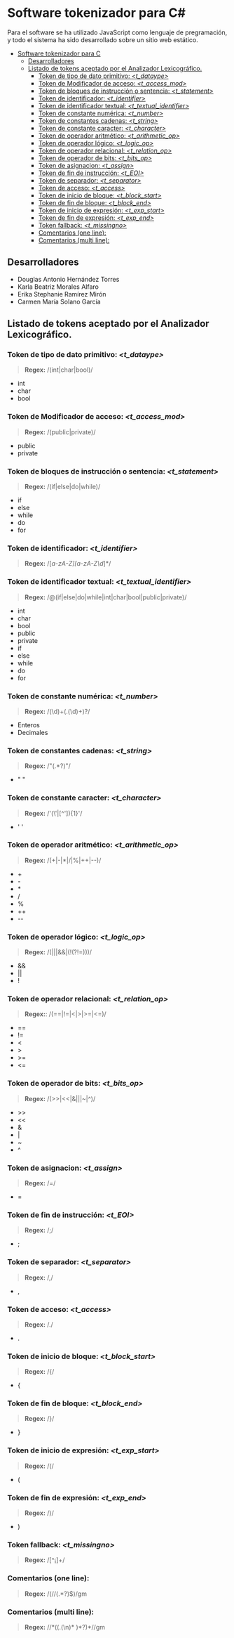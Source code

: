 # Software tokenizador para C#

Para el software se ha utilizado JavaScript como lenguaje de pregramación, y todo el sistema ha sido desarrollado sobre un sitio web estático. 

- [Software tokenizador para C](#software-tokenizador-para-c)
  - [Desarrolladores](#desarrolladores)
  - [Listado de tokens aceptado por el Analizador Lexicográfico.](#listado-de-tokens-aceptado-por-el-analizador-lexicográfico)
    - [Token de tipo de dato primitivo: *<t_dataype>*](#token-de-tipo-de-dato-primitivo-t_dataype)
    - [Token de Modificador de acceso: *<t_access_mod>*](#token-de-modificador-de-acceso-t_access_mod)
    - [Token de bloques de instrucción o sentencia: *<t_statement>*](#token-de-bloques-de-instrucción-o-sentencia-t_statement)
    - [Token de identificador: *<t_identifier>*](#token-de-identificador-t_identifier)
    - [Token de identificador textual: *<t_textual_identifier>*](#token-de-identificador-textual-t_textual_identifier)
    - [Token de constante numérica: *<t_number>*](#token-de-constante-numérica-t_number)
    - [Token de constantes cadenas: *<t_string>*](#token-de-constantes-cadenas-t_string)
    - [Token de constante caracter: *<t_character>*](#token-de-constante-caracter-t_character)
    - [Token de operador aritmético: *<t_arithmetic_op>*](#token-de-operador-aritmético-t_arithmetic_op)
    - [Token de operador lógico: *<t_logic_op>*](#token-de-operador-lógico-t_logic_op)
    - [Token de operador relacional: *<t_relation_op>*](#token-de-operador-relacional-t_relation_op)
    - [Token de operador de bits: *<t_bits_op>*](#token-de-operador-de-bits-t_bits_op)
    - [Token de asignacion: *<t_assign>*](#token-de-asignacion-t_assign)
    - [Token de fin de instrucción: *<t_EOI>*](#token-de-fin-de-instrucción-t_eoi)
    - [Token de separador: *<t_separator>*](#token-de-separador-t_separator)
    - [Token de acceso: *<t_access>*](#token-de-acceso-t_access)
    - [Token de inicio de bloque: *<t_block_start>*](#token-de-inicio-de-bloque-t_block_start)
    - [Token de fin de bloque: *<t_block_end>*](#token-de-fin-de-bloque-t_block_end)
    - [Token de inicio de expresión: *<t_exp_start>*](#token-de-inicio-de-expresión-t_exp_start)
    - [Token de fin de expresión: *<t_exp_end>*](#token-de-fin-de-expresión-t_exp_end)
    - [Token fallback: *<t_missingno>*](#token-fallback-t_missingno)
    - [Comentarios (one line):](#comentarios-one-line)
    - [Comentarios (multi line):](#comentarios-multi-line)

## Desarrolladores

- Douglas Antonio Hernández Torres
- Karla Beatriz Morales Alfaro
- Erika Stephanie Ramírez Mirón
- Carmen María Solano García

## Listado de tokens aceptado por el Analizador Lexicográfico.

### Token de tipo de dato primitivo: *<t_dataype>*
> **Regex:** /(int|char|bool)/

- int
- char
- bool

### Token de Modificador de acceso: *<t_access_mod>*
> **Regex:** /(public|private)/

- public
- private

### Token de bloques de instrucción o sentencia: *<t_statement>*
> **Regex:** /(if|else|do|while)/

- if
- else
- while
- do
- for

### Token de identificador: *<t_identifier>*
> **Regex:** /[_a-zA-Z][a-zA-Z\d_]*/

### Token de identificador textual: *<t_textual_identifier>*
> **Regex:** /@(if|else|do|while|int|char|bool|public|private)/

- int
- char
- bool
- public
- private
- if
- else
- while
- do
- for

### Token de constante numérica: *<t_number>*
> **Regex:** /(\d)+(.(\d)+)?/

- Enteros
- Decimales

### Token de constantes cadenas: *<t_string>*
> **Regex:** /"(.*?)"/

- " "

### Token de constante caracter: *<t_character>*
> **Regex:** /'(\\'|[^']){1}'/

- ' '

### Token de operador aritmético: *<t_arithmetic_op>*
> **Regex:** /(\+|\-|\*|\/|\%|\+\+|\-\-)/

- \+
- \-
- \*
- /
- %
- ++
- \--

### Token de operador lógico: *<t_logic_op>*
> **Regex:** /(\|\||\&\&|(!(?!=)))/

- && 
- || 
- !

### Token de operador relacional: *<t_relation_op>*
> **Regex:**: /(==|!=|<|>|>=|<=)/

- == 
- != 
- < 
- \> 
- \>= 
- <=

### Token de operador de bits: *<t_bits_op>*
> **Regex:** /(>>|<<|\&|\||~|\^)/

- \>> 
- << 
- & 
- |
- ~
- ^

### Token de asignacion: *<t_assign>*
> **Regex:** /=/

- =

### Token de fin de instrucción: *<t_EOI>*
> **Regex:** /;/

- ;

### Token de separador: *<t_separator>*
> **Regex:** /,/

- ,

### Token de acceso: *<t_access>*
> **Regex:** /\./

- .

### Token de inicio de bloque: *<t_block_start>*
> **Regex:** /\{/

- {

### Token de fin de bloque: *<t_block_end>*
> **Regex:** /\}/

- }

### Token de inicio de expresión: *<t_exp_start>*
> **Regex:** /\(/

- (

### Token de fin de expresión: *<t_exp_end>*
> **Regex:** /\)/

- )

### Token fallback: *<t_missingno>*
> **Regex:** /[^¡]+/

### Comentarios (one line): 
> **Regex:** /(\/\/(.*?)$)/gm

### Comentarios (multi line): 
> **Regex:** /\/\*((.(\n)* )*?)\*\//gm